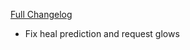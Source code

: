 [Full Changelog](https://github.com/enderneko/Cell/compare/r87-release...a7a9393da64bbf4f97625e4ff92e86c97924e2d4)

- Fix heal prediction and request glows
